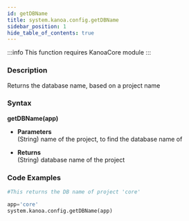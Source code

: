 ```yaml
---
id: getDBName
title: system.kanoa.config.getDBName
sidebar_position: 1
hide_table_of_contents: true
---
```


:::info
This function requires KanoaCore module
:::

### Description
Returns the database name, based on a project name 

### Syntax
**getDBName(app)**

- **Parameters**  
    (String) name of the project, to find the database name of

- **Returns**  
    (String) database name of the project


### Code Examples

```py
#This returns the DB name of project 'core'

app='core'
system.kanoa.config.getDBName(app)
```